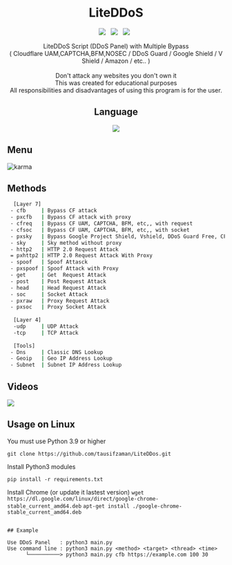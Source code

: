 <div align=center>
 
# LiteDDoS
 <p>
 <img src="https://img.shields.io/github/stars/tausifzaman/LiteDdos?color=%23DF0067&style=for-the-badge"/> &nbsp;
 <img src="https://img.shields.io/github/forks/tausifzaman/LiteDdos?color=%239999FF&style=for-the-badge"/> &nbsp;
 <img src="https://img.shields.io/github/license/tausifzaman/LiteDdos?color=%23E8E8E8&style=for-the-badge"/> &nbsp;
 
</p>
 LiteDDoS Script (DDoS Panel) with Multiple Bypass<br>( Cloudflare UAM,CAPTCHA,BFM,NOSEC / DDoS Guard / Google Shield / V Shield / Amazon / etc.. )<br/><br/>
 Don't attack any websites you don't own it<br/>
 This was created for educational purposes<br/>
 All responsibilities and disadvantages of using this program is for the user.
 

## Language</br>

 <img src="https://img.shields.io/badge/Python-FFDD00?style=for-the-badge&logo=python&logoColor=blue"/></br>
</div>

## Menu
![karma](https://user-images.githubusercontent.com/87601386/165147097-7f6f4f6d-f9fd-4a53-b3fa-a16fe739e963.png)

## Methods

```sh
  [Layer 7]
 - cfb     | Bypass CF attack
 - pxcfb   | Bypass CF attack with proxy
 - cfreq   | Bypass CF UAM, CAPTCHA, BFM, etc,, with request
 - cfsoc   | Bypass CF UAM, CAPTCHA, BFM, etc,, with socket
 - pxsky   | Bypass Google Project Shield, Vshield, DDoS Guard Free, CF NoSec With Proxy
 - sky     | Sky method without proxy
 - http2   | HTTP 2.0 Request Attack 
 = pxhttp2 | HTTP 2.0 Request Attack With Proxy
 - spoof   | Spoof Attasck
 - pxspoof | Spoof Attack with Proxy
 - get     | Get  Request Attack
 - post    | Post Request Attack
 - head    | Head Request Attack
 - soc     | Socket Attack
 - pxraw   | Proxy Request Attack
 - pxsoc   | Proxy Socket Attack
 
  [Layer 4]
  -udp     | UDP Attack
  -tcp     | TCP Attack
  
  [Tools]
 - Dns     | Classic DNS Lookup
 - Geoip   | Geo IP Address Lookup
 - Subnet  | Subnet IP Address Lookup
```

## Videos
[![](https://user-images.githubusercontent.com/87601386/161339371-b6dfaa8f-1cf2-41d1-85c1-d82cdd98def1.png)](https://www.youtube.com/watch?v=MPKdfhPeLeE)

## Usage on Linux

You must use Python 3.9 or higher
```
git clone https://github.com/tausifzaman/LiteDDos.git
```
Install Python3 modules
```
pip install -r requirements.txt
```
Install Chrome (or update it lastest version)
 ``` wget https://dl.google.com/linux/direct/google-chrome-stable_current_amd64.deb ```
 ``` apt-get install ./google-chrome-stable_current_amd64.deb ```



```

## Example

Use DDoS Panel   : python3 main.py
Use command line : python3 main.py <method> <target> <thread> <time>
      └──────────> python3 main.py cfb https://example.com 100 30
